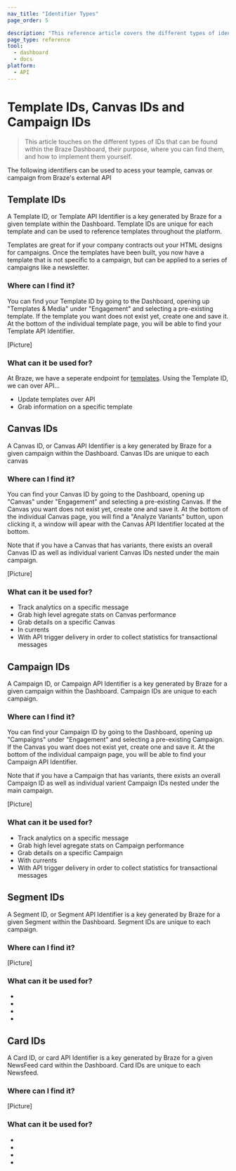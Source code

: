 ```yaml
---
nav_title: "Identifier Types"
page_order: 5

description: "This reference article covers the different types of identifiers that exist in the Braze dashboard, where you can find them, and what they are used for." 
page_type: reference
tool: 
  - dashboard
  - docs
platform: 
  - API
---
```


# Template IDs, Canvas IDs and Campaign IDs

> This article touches on the different types of IDs that can be found within the Braze Dashboard, their purpose, where you can find them, and how to implement them yourself.

The following identifiers can be used to acess your teample, canvas or campaign from Braze's external API

## Template IDs

A Template ID, or Template API Identifier is a key generated by Braze for a given template within the Dashboard. Template IDs are unique for each template and can be used to reference templates throughout the platform. 

Templates are great for if your company contracts out your HTML designs for campaigns. Once the templates have been built, you now have a template that is not specific to a campaign, but can be applied to a series of campaigns like a newsletter.

### Where can I find it?
You can find your Template ID by going to the Dashboard, opening up "Templates & Media" under "Engagement" and selecting a pre-existing template. If the template you want does not exist yet, create one and save it. At the bottom of the individual template page, you will be able to find your Template API Identifier.

[Picture]

### What can it be used for?

At Braze, we have a seperate endpoint for [templates][7]. 
Using the Template ID, we can over API...
- Update templates over API
- Grab information on a specific template

## Canvas IDs

A Canvas ID, or Canvas API Identifier is a key generated by Braze for a given campaign within the Dashboard. Canvas IDs are unique to each canvas

### Where can I find it?
You can find your Canvas ID by going to the Dashboard, opening up "Canvas" under "Engagement" and selecting a pre-existing Canvas. If the Canvas you want does not exist yet, create one and save it. At the bottom of the individual Canvas page, you will find a "Analyze Variants" button, upon clicking it, a window will apear with the Canvas API Identifier located at the bottom. 

Note that if you have a Canvas that has variants, there exists an overall Canvas ID as well as individual varient Canvas IDs nested under the main campaign. 

[Picture]

### What can it be used for?
- Track analytics on a specific message
- Grab high level agregate stats on Canvas performance
- Grab details on a specific Canvas
- In currents
- With API trigger delivery in order to collect statistics for transactional messages

## Campaign IDs

A Campaign ID, or Campaign API Identifier is a key generated by Braze for a given campaign within the Dashboard. Campaign IDs are unique to each campaign. 

### Where can I find it?
You can find your Campaign ID by going to the Dashboard, opening up "Campaigns" under "Engagement" and selecting a pre-existing Campaign. If the Canvas you want does not exist yet, create one and save it. At the bottom of the individual campaign page, you will be able to find your Campaign API Identifier.

Note that if you have a Campaign that has variants, there exists an overall Campaign ID as well as individual varient Campaign IDs nested under the main campaign. 

[Picture]

### What can it be used for?
- Track analytics on a specific message
- Grab high level agregate stats on Campaign performance
- Grab details on a specific Campaign
- With currents
- With API trigger delivery in order to collect statistics for transactional messages

## Segment IDs

A Segment ID, or Segment API Identifier is a key generated by Braze for a given Segment within the Dashboard. Segment IDs are unique to each campaign. 

### Where can I find it?

[Picture]

### What can it be used for?
-
-
-
-

## Card IDs

A Card ID, or card API Identifier is a key generated by Braze for a given NewsFeed card within the Dashboard. Card IDs are unique to each Newsfeed. 

### Where can I find it?

[Picture]

### What can it be used for?
-
-
-
-

[7]: https://www.braze.com/docs/api/endpoints/email_templates/